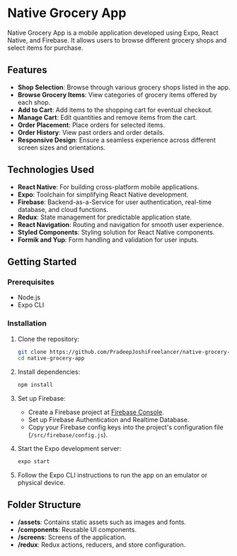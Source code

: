 # Native Grocery App

Native Grocery App is a mobile application developed using Expo, React Native, and Firebase. It allows users to browse different grocery shops and select items for purchase.

## Features

- **Shop Selection**: Browse through various grocery shops listed in the app.
- **Browse Grocery Items**: View categories of grocery items offered by each shop.
- **Add to Cart**: Add items to the shopping cart for eventual checkout.
- **Manage Cart**: Edit quantities and remove items from the cart.
- **Order Placement**: Place orders for selected items.
- **Order History**: View past orders and order details.
- **Responsive Design**: Ensure a seamless experience across different screen sizes and orientations.

## Technologies Used

- **React Native**: For building cross-platform mobile applications.
- **Expo**: Toolchain for simplifying React Native development.
- **Firebase**: Backend-as-a-Service for user authentication, real-time database, and cloud functions.
- **Redux**: State management for predictable application state.
- **React Navigation**: Routing and navigation for smooth user experience.
- **Styled Components**: Styling solution for React Native components.
- **Formik and Yup**: Form handling and validation for user inputs.

## Getting Started

### Prerequisites

- Node.js
- Expo CLI

### Installation

1. Clone the repository:

   ```bash
   git clone https://github.com/PradeepJoshiFreelancer/native-grocery-app.git
   cd native-grocery-app
   ```

2. Install dependencies:

   ```bash
   npm install
   ```

3. Set up Firebase:

   - Create a Firebase project at [Firebase Console](https://console.firebase.google.com/).
   - Set up Firebase Authentication and Realtime Database.
   - Copy your Firebase config keys into the project's configuration file (`/src/firebase/config.js`).

4. Start the Expo development server:

   ```bash
   expo start
   ```

5. Follow the Expo CLI instructions to run the app on an emulator or physical device.

## Folder Structure

- **/assets**: Contains static assets such as images and fonts.
- **/components**: Reusable UI components.
- **/screens**: Screens of the application.
- **/redux**: Redux actions, reducers, and store configuration.
